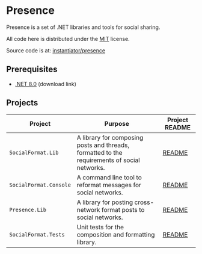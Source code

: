 # Presence

Presence is a set of .NET libraries and tools for social sharing.

All code here is distributed under the [MIT](https://github.com/instantiator/presence/blob/main/LICENSE) license.

Source code is at: [instantiator/presence](https://github.com/instantiator/presence)

## Prerequisites

- [.NET 8.0](https://dotnet.microsoft.com/en-us/download/dotnet/8.0) (download link)

## Projects

| Project                | Purpose                                                                                      | Project README                                                                    |
| ---------------------- | -------------------------------------------------------------------------------------------- | --------------------------------------------------------------------------------- |
| `SocialFormat.Lib`     | A library for composing posts and threads, formatted to the requirements of social networks. | [README](https://github.com/instantiator/presence/SocialFormat.Lib/README.md)     |
| `SocialFormat.Console` | A command line tool to reformat messages for social networks.                                | [README](https://github.com/instantiator/presence/SocialFormat.Console/README.md) |
| `Presence.Lib`         | A library for posting cross-network format posts to social networks.                         | [README](https://github.com/instantiator/presence/Presence.Lib/README.md)         |
| `SocialFormat.Tests`   | Unit tests for the composition and formatting library.                                       | [README](https://github.com/instantiator/presence/SocialFormat.Tests/README.md)   |
